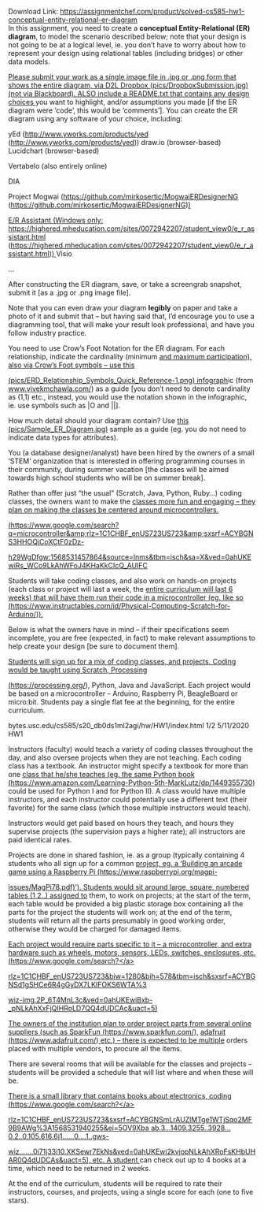 Download Link: https://assignmentchef.com/product/solved-cs585-hw1-conceptual-entity-relational-er-diagram
<br>
In this assignment, you need to create a <strong>conceptual Entity-Relational (ER) diagram</strong>, to model the scenario described below; note that your design is not going to be at a logical level, ie. you don’t have to worry about how to represent your design using relational tables (including bridges) or other data models.

<a href="http://bytes.usc.edu/cs585/s20_db0ds1ml2agi/hw/HW1/pics/DropboxSubmission.jpg">Please submit your work as a single image file in .jpg or .png form that shows the entire diagram, via D2L Dropbox (pics/DropboxSubmission.jpg) (not via Blackboard). ALSO include a README.txt that contains any design choices </a>you want to highlight, and/or assumptions you made [if the ER diagram were ‘code’, this would be ‘comments’]. You can create the ER diagram using any software of your choice, including:

yEd (<a href="https://www.yworks.com/products/yed">http://www.yworks.com/products/yed (http://www.yworks.com/products/yed)</a>) draw.io (browser-based) Lucidchart (browser-based)

Vertabelo (also entirely online)

DIA

Project Mogwai (<a href="https://github.com/mirkosertic/MogwaiERDesignerNG">https://github.com/mirkosertic/MogwaiERDesignerNG (https://github.com/mirkosertic/MogwaiERDesignerNG)</a><a href="https://github.com/mirkosertic/MogwaiERDesignerNG">)</a>

<a href="https://highered.mheducation.com/sites/0072942207/student_view0/e_r_assistant.html">E/R Assistant (Windows only: https://highered.mheducation.com/sites/0072942207/student_view0/e_r_assistant.html (https://highered.mheducation.com/sites/0072942207/student_view0/e_r_assistant.html)</a><a href="https://highered.mheducation.com/sites/0072942207/student_view0/e_r_assistant.html">) </a>Visio

…

After constructing the ER diagram, save, or take a screengrab snapshot, submit it [as a .jpg or .png image file].

Note that you can even draw your diagram <strong>legibly</strong> on paper and take a photo of it and submit that – but having said that, I’d encourage you to use a diagramming tool, that will make your result look professional, and have you follow industry practice.

You need to use Crow’s Foot Notation for the ER diagram. For each relationship, indicate the cardinality (minimum <a href="http://bytes.usc.edu/cs585/s20_db0ds1ml2agi/hw/HW1/pics/ERD_Relationship_Symbols_Quick_Reference-1.png">and maximum participation), also via Crow’s Foot symbols – use this</a>

<a href="http://bytes.usc.edu/cs585/s20_db0ds1ml2agi/hw/HW1/pics/ERD_Relationship_Symbols_Quick_Reference-1.png">(pics/ERD_Relationship_Symbols_Quick_Reference-1.png) infograph</a>ic (from www.vivekmchawla.com/) as a guide [you don’t need to denote cardinality as (1,1) etc., instead, you would use the notation shown in the infographic, ie. use symbols such as |O and ||].

How much detail should your diagram contain? Use <a href="http://bytes.usc.edu/cs585/s20_db0ds1ml2agi/hw/HW1/pics/Sample_ER_Diagram.jpg">this (pics/Sample_ER_Diagram.jpg)</a> sample as a guide (eg. you do not need to indicate data types for attributes).

You (a database designer/analyst) have been hired by the owners of a small ‘STEM’ organization that is interested in offering programming courses in their community, during summer vacation [the classes will be aimed towards high school students who will be on summer break].

Rather than offer just “the usual” (Scratch, Java, Python, Ruby…) coding classes, the owners want to make the <a href="https://www.google.com/search?q=microcontroller&amp;rlz=1C1CHBF_enUS723US723&amp;sxsrf=ACYBGNS3HHO-QjCoXCtF0zDz-h29WgDfgw:1568531457864&amp;source=lnms&amp;tbm=isch&amp;sa=X&amp;ved=0ahUKEwiRs_WCo9LkAhWFoJ4KHaKkCIcQ_AUIFCgD&amp;biw=1280&amp;bih=578">classes more fun and engaging – they plan on making the classes be centered around microcontrollers.</a>

<a href="https://www.google.com/search?q=microcontroller&amp;rlz=1C1CHBF_enUS723US723&amp;sxsrf=ACYBGNS3HHO-QjCoXCtF0zDz-h29WgDfgw:1568531457864&amp;source=lnms&amp;tbm=isch&amp;sa=X&amp;ved=0ahUKEwiRs_WCo9LkAhWFoJ4KHaKkCIcQ_AUIFCgD&amp;biw=1280&amp;bih=578">(https://www.google.com/search?q=microcontroller&amp;rlz=1C1CHBF_enUS723US723&amp;sxsrf=ACYBGNS3HHOQjCoXCtF0zDz-</a>

<a href="https://www.google.com/search?q=microcontroller&amp;rlz=1C1CHBF_enUS723US723&amp;sxsrf=ACYBGNS3HHO-QjCoXCtF0zDz-h29WgDfgw:1568531457864&amp;source=lnms&amp;tbm=isch&amp;sa=X&amp;ved=0ahUKEwiRs_WCo9LkAhWFoJ4KHaKkCIcQ_AUIFCgD&amp;biw=1280&amp;bih=578">h29WgDfgw:1568531457864&amp;source=lnms&amp;tbm=isch&amp;sa=X&amp;ved=0ahUKEwiRs_WCo9LkAhWFoJ4KHaKkCIcQ_AUIFC</a>

Students will take coding classes, and also work on hands-on projects (each class or project will last a week, the <a href="https://www.instructables.com/id/Physical-Computing-Scratch-for-Arduino/">entire curriculum will last 6 weeks) that will have them run their code in a microcontroller (eg. like so (https://www.instructables.com/id/Physical-Computing-Scratch-for-Arduino/)</a><a href="https://www.instructables.com/id/Physical-Computing-Scratch-for-Arduino/">).</a>

Below is what the owners have in mind – if their specifications seem incomplete, you are free (expected, in fact) to make relevant assumptions to help create your design [be sure to document them].

<a href="https://processing.org/">Students will sign up for a mix of coding classes, and projects. Coding would be taught using Scratch, Processing</a>

<a href="https://processing.org/">(https://processing.org/), Python, Java and JavaScript. Each project would be based on a microcontroller – Arduino</a>, Raspberry Pi, BeagleBoard or micro:bit. Students pay a single flat fee at the beginning, for the entire curriculum.

bytes.usc.edu/cs585/s20_db0ds1ml2agi/hw/HW1/index.html  1/2 5/11/2020          HW1

Instructors (faculty) would teach a variety of coding classes throughout the day, and also oversee projects when they are not teaching. Each coding class has a textbook. An instructor might specify a textbook for more than one <a href="https://www.amazon.com/Learning-Python-5th-Mark-Lutz/dp/1449355730">class that he/she teaches (eg. the same Python book (https://www.amazon.com/Learning-Python-5th-MarkLutz/dp/1449355730) could be used for Python I and for Python II). A class would have multiple instructors, a</a>nd each instructor could potentially use a different text (their favorite) for the same class (which those multiple instructors would teach).

Instructors would get paid based on hours they teach, and hours they supervise projects (the supervision pays a higher rate); all instructors are paid identical rates.

Projects are done in shared fashion, ie. as a group (typically containing 4 students who all sign up for a common <a href="https://www.raspberrypi.org/magpi-issues/MagPi78.pdf">project, eg. a ‘Building an arcade game using a Raspberry Pi (https://www.raspberrypi.org/magpi-</a>

<a href="https://www.raspberrypi.org/magpi-issues/MagPi78.pdf">issues/MagPi78.pdf)’). Students would sit around large, square, numbered tables (1,2..) assigned to</a> them, to work on projects; at the start of the term, each table would be provided a big plastic storage box containing all the parts for the project the students will work on; at the end of the term, students will return all the parts presumably in good working order, otherwise they would be charged for damaged items.

<a href="https://www.google.com/search?rlz=1C1CHBF_enUS723US723&amp;biw=1280&amp;bih=578&amp;tbm=isch&amp;sxsrf=ACYBGNSd1gSHCe6R4gGyDX7LKIFOKS6WTA%3A1568531853343&amp;sa=1&amp;ei=jeV9XcHKFPGt0PEPmpa8oAs&amp;q=microcontroller+hardware+wheels%2C+motors%2C+sensors%2C+LEDs%2C+switches%2C+enclosures&amp;oq=microcontroller+hardware+wheels%2C+motors%2C+sensors%2C+LEDs%2C+switches%2C+enclosures&amp;gs_l=img.3...18979.23204..24027...0.0..0.81.898.12......0....1..gws-wiz-img.2P_6T4MnL3c&amp;ved=0ahUKEwiBxb-_pNLkAhXxFjQIHRoLD7QQ4dUDCAc&amp;uact=5">Each project would require parts specific to it – a microcontroller, and extra hardware such as wheels, motors, sensors, LEDs, switches, enclosures, etc. (https://www.google.com/search?</a>

<a href="https://www.google.com/search?rlz=1C1CHBF_enUS723US723&amp;biw=1280&amp;bih=578&amp;tbm=isch&amp;sxsrf=ACYBGNSd1gSHCe6R4gGyDX7LKIFOKS6WTA%3A1568531853343&amp;sa=1&amp;ei=jeV9XcHKFPGt0PEPmpa8oAs&amp;q=microcontroller+hardware+wheels%2C+motors%2C+sensors%2C+LEDs%2C+switches%2C+enclosures&amp;oq=microcontroller+hardware+wheels%2C+motors%2C+sensors%2C+LEDs%2C+switches%2C+enclosures&amp;gs_l=img.3...18979.23204..24027...0.0..0.81.898.12......0....1..gws-wiz-img.2P_6T4MnL3c&amp;ved=0ahUKEwiBxb-_pNLkAhXxFjQIHRoLD7QQ4dUDCAc&amp;uact=5">rlz=1C1CHBF_enUS723US723&amp;biw=1280&amp;bih=578&amp;tbm=isch&amp;sxsrf=ACYBGNSd1gSHCe6R4gGyDX7LKIFOKS6WTA%3</a>

<a href="https://www.google.com/search?rlz=1C1CHBF_enUS723US723&amp;biw=1280&amp;bih=578&amp;tbm=isch&amp;sxsrf=ACYBGNSd1gSHCe6R4gGyDX7LKIFOKS6WTA%3A1568531853343&amp;sa=1&amp;ei=jeV9XcHKFPGt0PEPmpa8oAs&amp;q=microcontroller+hardware+wheels%2C+motors%2C+sensors%2C+LEDs%2C+switches%2C+enclosures&amp;oq=microcontroller+hardware+wheels%2C+motors%2C+sensors%2C+LEDs%2C+switches%2C+enclosures&amp;gs_l=img.3...18979.23204..24027...0.0..0.81.898.12......0....1..gws-wiz-img.2P_6T4MnL3c&amp;ved=0ahUKEwiBxb-_pNLkAhXxFjQIHRoLD7QQ4dUDCAc&amp;uact=5">wiz-img.2P_6T4MnL3c&amp;ved=0ahUKEwiBxb-_pNLkAhXxFjQIHRoLD7QQ4dUDCAc&amp;uact=5)</a>

<a href="https://www.sparkfun.com/">The owners of the institution plan to order project parts from several online suppliers (such as SparkFun (https://www.sparkfun.com/)</a><a href="https://www.sparkfun.com/">,</a> <a href="https://www.adafruit.com/">adafruit (https://www.adafruit.com/)</a><a href="https://www.sparkfun.com/"> etc.) – there is expected to be multiple</a> orders placed with multiple vendors, to procure all the items.

There are several rooms that will be available for the classes and projects – students will be provided a schedule that will list where and when these will be.

<a href="https://www.google.com/search?rlz=1C1CHBF_enUS723US723&amp;sxsrf=ACYBGNSmLrAUZlMTge1WTjSqo2MF9B9AWg%3A1568531940255&amp;ei=5OV9XbaQD9HB7gK1j4ToAQ&amp;q=books+about+electronics+and+coding&amp;oq=books+about+electronics+and+coding&amp;gs_l=psy-ab.3...1409.3255..3928...0.2..0.105.616.6j1......0....1..gws-wiz.......0i71j33i10.XKSewr7EkNs&amp;ved=0ahUKEwi2kvjopNLkAhXRoFsKHbUHAR0Q4dUDCAs&amp;uact=5">There is a small library that contains books about electronics, coding (https://www.google.com/search?</a>

<a href="https://www.google.com/search?rlz=1C1CHBF_enUS723US723&amp;sxsrf=ACYBGNSmLrAUZlMTge1WTjSqo2MF9B9AWg%3A1568531940255&amp;ei=5OV9XbaQD9HB7gK1j4ToAQ&amp;q=books+about+electronics+and+coding&amp;oq=books+about+electronics+and+coding&amp;gs_l=psy-ab.3...1409.3255..3928...0.2..0.105.616.6j1......0....1..gws-wiz.......0i71j33i10.XKSewr7EkNs&amp;ved=0ahUKEwi2kvjopNLkAhXRoFsKHbUHAR0Q4dUDCAs&amp;uact=5">rlz=1C1CHBF_enUS723US723&amp;sxsrf=ACYBGNSmLrAUZlMTge1WTjSqo2MF9B9AWg%3A1568531940255&amp;ei=5OV9Xba ab.3…1409.3255..3928…0.2..0.105.616.6j1……0….1..gws-</a>

<a href="https://www.google.com/search?rlz=1C1CHBF_enUS723US723&amp;sxsrf=ACYBGNSmLrAUZlMTge1WTjSqo2MF9B9AWg%3A1568531940255&amp;ei=5OV9XbaQD9HB7gK1j4ToAQ&amp;q=books+about+electronics+and+coding&amp;oq=books+about+electronics+and+coding&amp;gs_l=psy-ab.3...1409.3255..3928...0.2..0.105.616.6j1......0....1..gws-wiz.......0i71j33i10.XKSewr7EkNs&amp;ved=0ahUKEwi2kvjopNLkAhXRoFsKHbUHAR0Q4dUDCAs&amp;uact=5">wiz…….0i71j33i10.XKSewr7EkNs&amp;ved=0ahUKEwi2kvjopNLkAhXRoFsKHbUHAR0Q4dUDCAs&amp;uact=5), etc. A student </a>can check out up to 4 books at a time, which need to be returned in 2 weeks.

At the end of the curriculum, students will be required to rate their instructors, courses, and projects, using a single score for each (one to five stars).